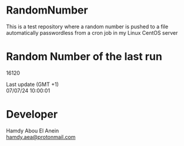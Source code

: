 # RandomNumber    
This is a test repository where a random number is pushed to a file automatically passwordless from a cron job in my Linux CentOS server    
# Random Number of the last run   
16120
      
Last update (GMT +1)    
07/07/24 10:00:01
# Developer    
Hamdy Abou El Anein   
hamdy.aea@protonmail.com
